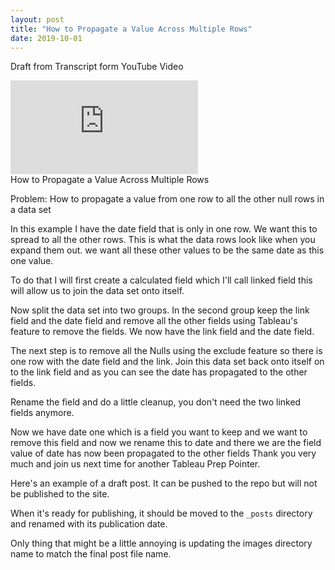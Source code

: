 ```yaml
---
layout: post
title: "How to Propagate a Value Across Multiple Rows"
date: 2019-10-01
---
```

Draft from Transcript form YouTube Video

<div class="video-container">
	<iframe class="video" src="https://www.youtube.com/embed/BhomqvmGIVQ" frameborder="0" allow="accelerometer; autoplay; encrypted-media; gyroscope; picture-in-picture" allowfullscreen></iframe>
</div>
How to Propagate a Value Across Multiple Rows

Problem: How to propagate a value from one row to all the other null rows in a data set

In this example I  have the date field that is only in one row. We want this to spread to all the other rows. This is what the data rows look like when you expand them out. we want all these other values to be the same
date as this one value.

To do that I will first create a calculated field
which I'll call linked field this will allow us to join the data set onto itself.

Now split the data set into two groups. In the second group keep the link field and the date field and
remove all the other fields using Tableau's feature to remove the fields. We now have the link field and the date field. 

The next step is to remove all the Nulls using the exclude feature so there is one row with the date field
and the link. Join this data set back onto itself on to the link field and as you can see the date has propagated to the other fields.

Rename the field and do a little cleanup, you don't need the two linked fields anymore.

Now we have date one which is a field you want to
keep and we want to remove this field and now we rename this to date and there we are the field value of date has now been propagated to the other fields Thank you very much and join us next time for another Tableau Prep Pointer.

Here's an example of a draft post. It can be pushed to the repo but will not be published to the site.

When it's ready for publishing, it should be moved to the `_posts` directory and renamed with its publication date.

Only thing that might be a little annoying is updating the images directory name to match the final post file name.
